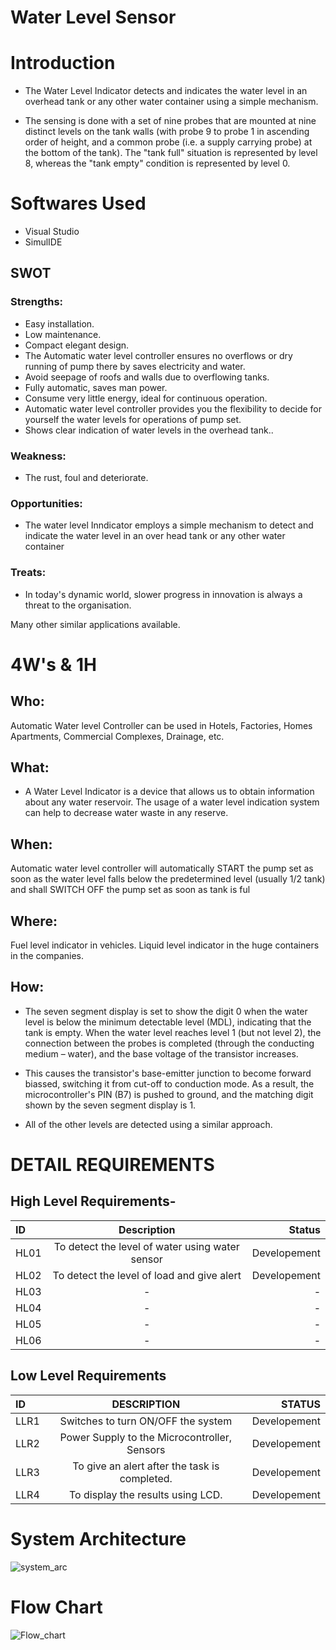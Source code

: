 # Water Level Sensor


# Introduction
* The Water Level Indicator detects and indicates the water level in an overhead tank or any other water container using a simple mechanism.

* The sensing is done with a set of nine probes that are mounted at nine distinct levels on the tank walls (with probe 9 to probe 1 in ascending order of height, and a common probe (i.e. a supply carrying probe) at the bottom of the tank). The "tank full" situation is represented by level 8, whereas the "tank empty" condition is represented by level 0.


# Softwares Used
* Visual Studio
* SimulIDE



## SWOT
### Strengths:
* Easy installation.
* Low maintenance.
* Compact elegant design.
* The Automatic water level controller ensures no    overflows or dry running of pump there by saves electricity and water.
* Avoid seepage of roofs and walls due to overflowing tanks.
* Fully automatic, saves man power.
* Consume very little energy, ideal for continuous operation.
* Automatic water level controller provides you the flexibility to decide for yourself the water levels for operations of pump set.
* Shows clear indication of water levels in the overhead tank..

### Weakness:
* The rust, foul and deteriorate.
 

### Opportunities: 
* The water level Inndicator employs a simple mechanism to
detect and indicate the water level in an over head tank or any
other water container



### Treats: 
* In today's dynamic world, slower progress in innovation is always a threat to the organisation.

Many other similar applications available.

# 4W's & 1H
## Who:
Automatic Water level Controller can be used in Hotels, Factories, Homes Apartments, Commercial Complexes, Drainage, etc.

## What:
* A Water Level Indicator is a device that allows us to obtain information about any water reservoir. The usage of a water level indication system can help to decrease water waste in any reserve.


## When:
Automatic water level controller will automatically START the pump set as soon as the water level falls below the predetermined level (usually 1/2 tank) and shall SWITCH OFF the pump set as soon as tank is ful


## Where:
Fuel level indicator in vehicles.
Liquid level indicator in the huge containers in the companies.


## How:
* The seven segment display is set to show the digit 0 when the water level is below the minimum detectable level (MDL), indicating that the tank is empty. When the water level reaches level 1 (but not level 2), the connection between the probes is completed (through the conducting medium – water), and the base voltage of the transistor increases.


* This causes the transistor's base-emitter junction to become forward biassed, switching it from cut-off to conduction mode. As a result, the microcontroller's PIN (B7) is pushed to ground, and the matching digit shown by the seven segment display is 1.



* All of the other levels are detected using a similar approach.


# DETAIL REQUIREMENTS
## High Level Requirements-
|ID	        | Description	                                |Status
| :---         |     :---:      |          ---: |
|HL01	|To detect the level of water using water sensor	    |Developement|
|HL02	|To detect the level of load and give alert	    |Developement|
|HL03	|-	    |-|
|HL04	|-	    |-|
|HL05	|-	    |-|
|HL06	|-	    |-|
## Low Level Requirements

| ID	       | DESCRIPTION    | STATUS        |
| :---         |     :---:      |          ---: |
|LLR1	       | Switches to turn ON/OFF the system   |Developement    |
|LLR2	       |Power Supply to the Microcontroller, Sensors    | Developement  |
|LLR3	       |  To give an alert after the task is completed.	   |Developement   |
|LLR4	       | To display the results using LCD.    |Developement  |



# System Architecture

![system_arc](https://user-images.githubusercontent.com/47187002/155834457-8e26644b-587e-46e7-8a56-1d8f0f5f5524.jpeg)




















# Flow Chart
![Flow_chart](https://user-images.githubusercontent.com/47187002/155834492-cd50783d-124a-4075-92fa-543427c9c8b2.jpeg)
